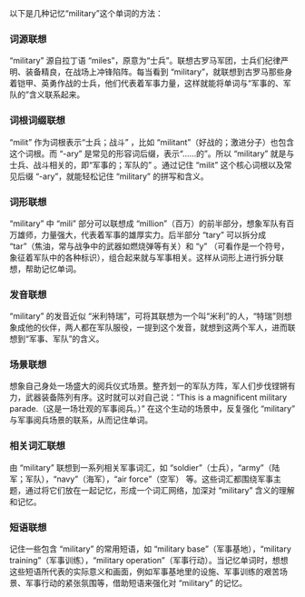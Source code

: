 以下是几种记忆“military”这个单词的方法：

### 词源联想
“military” 源自拉丁语 “miles”，原意为“士兵”。联想古罗马军团，士兵们纪律严明、装备精良，在战场上冲锋陷阵。每当看到 “military”，就联想到古罗马那些身着铠甲、英勇作战的士兵，他们代表着军事力量，这样就能将单词与“军事的、军队的”含义联系起来。

### 词根词缀联想
“milit” 作为词根表示“士兵；战斗” ，比如 “militant”（好战的；激进分子）也包含这个词根。而 “-ary” 是常见的形容词后缀，表示“……的”。所以 “military” 就是与士兵、战斗相关的，即“军事的；军队的” 。通过记住 “milit” 这个核心词根以及常见后缀 “-ary”，就能轻松记住 “military” 的拼写和含义。

### 词形联想
“military” 中 “mili” 部分可以联想成 “million”（百万）的前半部分，想象军队有百万雄师，力量强大，代表着军事的雄厚实力。后半部分 “tary” 可以拆分成 “tar”（焦油，常与战争中的武器如燃烧弹等有关）和 “y” （可看作是一个符号，象征着军队中的各种标识），组合起来就与军事相关。这样从词形上进行拆分联想，帮助记忆单词。

### 发音联想
“military” 的发音近似 “米利特瑞”，可将其联想为一个叫“米利”的人，“特瑞”则想象成他的伙伴，两人都在军队服役，一提到这个发音，就想到这两个军人，进而联想到“军事、军队”的含义。

### 场景联想
想象自己身处一场盛大的阅兵仪式场景。整齐划一的军队方阵，军人们步伐铿锵有力，武器装备陈列有序。这时就可以对自己说：“This is a magnificent military parade.（这是一场壮观的军事阅兵。）” 在这个生动的场景中，反复强化 “military” 与军事阅兵场景的联系，从而记住单词。

### 相关词汇联想
由 “military” 联想到一系列相关军事词汇，如 “soldier”（士兵），“army”（陆军；军队），“navy”（海军），“air force”（空军） 等。这些词汇都围绕军事主题，通过将它们放在一起记忆，形成一个词汇网络，加深对 “military” 含义的理解和记忆。

### 短语联想
记住一些包含 “military” 的常用短语，如 “military base”（军事基地），“military training”（军事训练），“military operation”（军事行动）。当记忆单词时，想想这些短语所代表的实际意义和画面，例如军事基地里的设施、军事训练的艰苦场景、军事行动的紧张氛围等，借助短语来强化对 “military” 的记忆。 